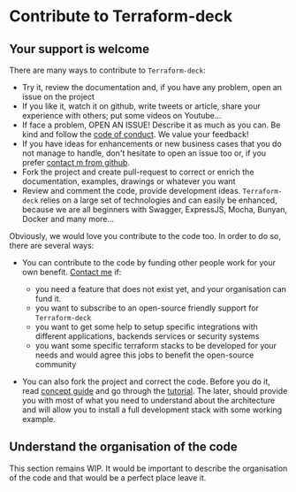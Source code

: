 # Contribute to Terraform-deck

## Your support is welcome

There are many ways to contribute to `Terraform-deck`:

- Try it, review the documentation and, if you have any problem, open an issue
  on the project
- If you like it, watch it on github, write tweets or article, share your
  experience with others; put some videos on Youtube...
- If face a problem, OPEN AN ISSUE! Describe it as much as you can. Be kind and
  follow the [code of conduct](https://github.com/gregoryguillou/terraform-deck/blob/master/docs/CODE_OF_CONDUCT.md). We value your feedback!
- If you have ideas for enhancements or new business cases that you do not
  manage to handle, don't hesitate to open an issue too or, if you prefer
  [contact m from github](https://github.com/gregoryguillou).
- Fork the project and create pull-request to correct or enrich the
  documentation, examples, drawings or whatever you want
- Review and comment the code, provide development ideas. `Terraform-deck` relies 
  on a large set of technologies and can easily be enhanced, because we are all
  beginners with Swagger, ExpressJS, Mocha, Bunyan, Docker and many more... 

Obviously, we would love you contribute to the code too. In order to do so,
there are several ways:

- You can contribute to the code by funding other people work for your own 
  benefit. [Contact me](https://github.com/gregoryguillou) if:
  - you need a feature that does not exist yet, and your organisation can fund
    it.
  - you want to subscribe to an open-source friendly support for `Terraform-deck`
  - you want to get some help to setup specific integrations with different
    applications, backends services or security systems
  - you want some specific terraform stacks to be developed for your needs and
    would agree this jobs to benefit the open-source community

- You can also fork the project and correct the code. Before you do it, read
  [concept guide](https://github.com/gregoryguillou/terraform-deck/blob/master/docs/CONCEPT.md)
  and go through the [tutorial](https://github.com/gregoryguillou/terraform-deck/blob/master/docs/TUTORIAL.md).
  The later, should provide you with most of what you need to understand about
  the architecture and will allow you to install a full development stack with
  some working example.

## Understand the organisation of the code

This section remains WIP. It would be important to describe the organisation
of the code and that would be a perfect place leave it.